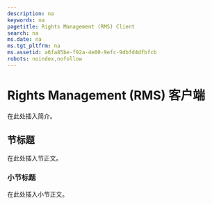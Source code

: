 ```yaml
---
description: na
keywords: na
pagetitle: Rights Management (RMS) Client
search: na
ms.date: na
ms.tgt_pltfrm: na
ms.assetid: a6fa85be-f92a-4e00-9efc-9dbfd4dfbfcb
robots: noindex,nofollow
---
```

# Rights Management (RMS) 客户端
在此处插入简介。

## 节标题
在此处插入节正文。

### 小节标题
在此处插入小节正文。


